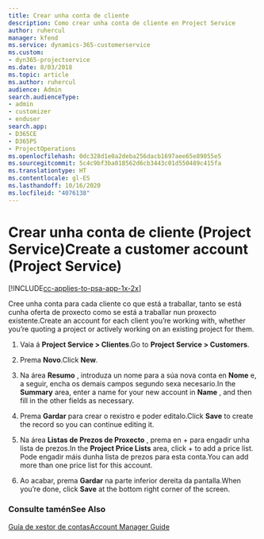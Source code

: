 ```yaml
---
title: Crear unha conta de cliente
description: Como crear unha conta de cliente en Project Service
author: ruhercul
manager: kfend
ms.service: dynamics-365-customerservice
ms.custom:
- dyn365-projectservice
ms.date: 8/03/2018
ms.topic: article
ms.author: ruhercul
audience: Admin
search.audienceType:
- admin
- customizer
- enduser
search.app:
- D365CE
- D365PS
- ProjectOperations
ms.openlocfilehash: 0dc328d1e0a2deba256dacb1697aee65e89055e5
ms.sourcegitcommit: 5c4c9bf3ba018562d6cb3443c01d550489c415fa
ms.translationtype: HT
ms.contentlocale: gl-ES
ms.lasthandoff: 10/16/2020
ms.locfileid: "4076138"
---
```

# <a name="create-a-customer-account-project-service"></a><span data-ttu-id="d1aa2-103">Crear unha conta de cliente (Project Service)</span><span class="sxs-lookup"><span data-stu-id="d1aa2-103">Create a customer account (Project Service)</span></span>

[!INCLUDE[cc-applies-to-psa-app-1x-2x](../includes/cc-applies-to-psa-app-1x-2x.md)]

<span data-ttu-id="d1aa2-104">Cree unha conta para cada cliente co que está a traballar, tanto se está cunha oferta de proxecto como se está a traballar nun proxecto existente.</span><span class="sxs-lookup"><span data-stu-id="d1aa2-104">Create an account for each client you’re working with, whether you’re quoting a project or actively working on an existing project for them.</span></span>  
  
1.  <span data-ttu-id="d1aa2-105">Vaia á **Project Service > Clientes**.</span><span class="sxs-lookup"><span data-stu-id="d1aa2-105">Go to **Project Service > Customers**.</span></span>  
  
2.  <span data-ttu-id="d1aa2-106">Prema **Novo**.</span><span class="sxs-lookup"><span data-stu-id="d1aa2-106">Click **New**.</span></span>  
  
3.  <span data-ttu-id="d1aa2-107">Na área **Resumo** , introduza un nome para a súa nova conta en **Nome** e, a seguir, encha os demais campos segundo sexa necesario.</span><span class="sxs-lookup"><span data-stu-id="d1aa2-107">In the **Summary** area, enter a name for your new account in **Name** , and then fill in the other fields as necessary.</span></span>  
  
4.  <span data-ttu-id="d1aa2-108">Prema **Gardar** para crear o rexistro e poder editalo.</span><span class="sxs-lookup"><span data-stu-id="d1aa2-108">Click **Save** to create the record so you can continue editing it.</span></span>  
  
5.  <span data-ttu-id="d1aa2-109">Na área **Listas de Prezos de Proxecto** , prema en + para engadir unha lista de prezos.</span><span class="sxs-lookup"><span data-stu-id="d1aa2-109">In the **Project Price Lists** area, click + to add a price list.</span></span> <span data-ttu-id="d1aa2-110">Pode engadir máis dunha lista de prezos para esta conta.</span><span class="sxs-lookup"><span data-stu-id="d1aa2-110">You can add more than one price list for this account.</span></span>  
  
6.  <span data-ttu-id="d1aa2-111">Ao acabar, prema **Gardar** na parte inferior dereita da pantalla.</span><span class="sxs-lookup"><span data-stu-id="d1aa2-111">When you’re done, click **Save** at the bottom right corner of the screen.</span></span>  
  
### <a name="see-also"></a><span data-ttu-id="d1aa2-112">Consulte tamén</span><span class="sxs-lookup"><span data-stu-id="d1aa2-112">See Also</span></span>  
 [<span data-ttu-id="d1aa2-113">Guía de xestor de contas</span><span class="sxs-lookup"><span data-stu-id="d1aa2-113">Account Manager Guide</span></span>](../psa/account-manager-guide.md)
